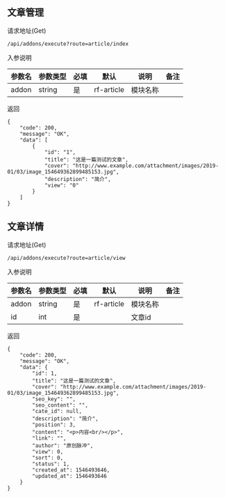 ## 文章管理

请求地址(Get)

```
/api/addons/execute?route=article/index
```

入参说明

参数名 | 参数类型| 必填 | 默认 | 说明 | 备注
---|---|---|---|---|---
addon | string | 是 | rf-article | 模块名称 | 

返回

```
{
    "code": 200,
    "message": "OK",
    "data": [
        {
            "id": "1",
            "title": "这是一篇测试的文章",
            "cover": "http://www.example.com/attachment/images/2019-01/03/image_154649362899485153.jpg",
            "description": "简介",
            "view": "0"
        }
    ]
}
```

## 文章详情

请求地址(Get)

```
/api/addons/execute?route=article/view
```

入参说明

参数名 | 参数类型| 必填 | 默认 | 说明 | 备注
---|---|---|---|---|---
addon | string | 是 | rf-article | 模块名称 | 
id | int | 是 |  | 文章id | 

返回

```
{
    "code": 200,
    "message": "OK",
    "data": {
        "id": 1,
        "title": "这是一篇测试的文章",
        "cover": "http://www.example.com/attachment/images/2019-01/03/image_154649362899485153.jpg",
        "seo_key": "",
        "seo_content": "",
        "cate_id": null,
        "description": "简介",
        "position": 3,
        "content": "<p>内容<br/></p>",
        "link": "",
        "author": "原创脉冲",
        "view": 0,
        "sort": 0,
        "status": 1,
        "created_at": 1546493646,
        "updated_at": 1546493646
    }
}
```